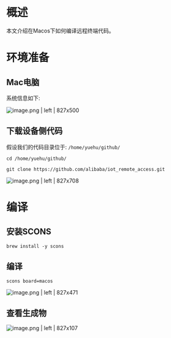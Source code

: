 # 概述
本文介绍在Macos下如何编译远程终端代码。
# 环境准备
## Mac电脑
系统信息如下:


![image.png | left | 827x500](https://cdn.nlark.com/lark/0/2018/png/16055/1543493720861-370a4674-3642-4793-bd39-f2d1c7dc137d.png "")

## 下载设备侧代码
假设我们的代码目录位于:  `/home/yuehu/github/`
```plain
cd /home/yuehu/github/

git clone https://github.com/alibaba/iot_remote_access.git
```



![image.png | left | 827x708](https://cdn.nlark.com/lark/0/2018/png/16055/1543493818343-cc895cb1-86ee-4567-9928-843c0ea608e1.png "")

# 编译
## 安装SCONS
```plain
brew install -y scons
```
## 编译
```plain
scons board=macos

```


![image.png | left | 827x471](https://cdn.nlark.com/lark/0/2018/png/16055/1543493913894-6ef9ecac-fe8c-4207-ac5d-de8feea33061.png "")

## 查看生成物


![image.png | left | 827x107](https://cdn.nlark.com/lark/0/2018/png/16055/1543493962015-aba2fb5d-e354-44c7-af2b-f36ef713f831.png "")


